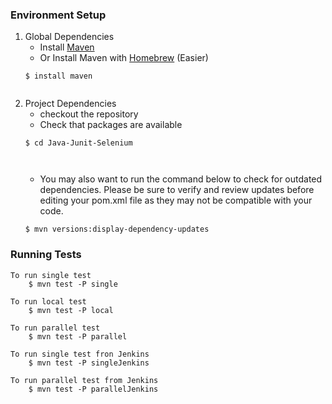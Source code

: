 ### Environment Setup

1. Global Dependencies
    * Install [Maven](https://maven.apache.org/install.html)
    * Or Install Maven with [Homebrew](http://brew.sh/) (Easier)
    ```
    $ install maven
    ```
    ```
2. Project Dependencies
    * checkout the repository
    * Check that packages are available
    ```
    $ cd Java-Junit-Selenium



    ```
    * You may also want to run the command below to check for outdated dependencies. Please be sure to verify and review updates before editing your pom.xml file as they may not be compatible with your code.
    ```
    $ mvn versions:display-dependency-updates
    ```
    
### Running Tests

```
To run single test
    $ mvn test -P single

To run local test
    $ mvn test -P local

To run parallel test
    $ mvn test -P parallel

To run single test fron Jenkins
    $ mvn test -P singleJenkins

To run parallel test from Jenkins
    $ mvn test -P parallelJenkins
```


